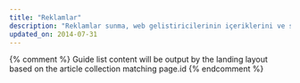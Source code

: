 ```yaml
---
title: "Reklamlar"
description: "Reklamlar sunma, web gelistiricilerinin içeriklerini ve sitelerini ücretsiz yaparken para kazanmaya devam etmeleri için bir yol saglar. Reklamlarin nasil çalistigini ve sitenizde duyarli reklamlari nasil sunacaginizi ögrenin."
updated_on: 2014-07-31
---
```


{% comment %}
Guide list content will be output by the landing layout based on the article collection matching page.id
{% endcomment %}

